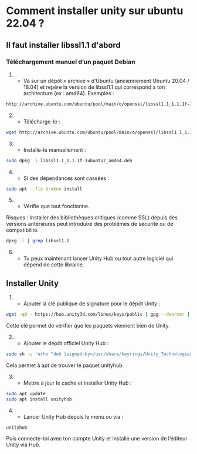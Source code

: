 # Comment installer unity sur ubuntu 22.04 ?

## Il faut installer libssl1.1 d'abord

### Téléchargement manuel d’un paquet Debian

1) - Va sur un dépôt « archive » d’Ubuntu (anciennement Ubuntu 20.04 / 18.04) et repère la version de libssl1.1 qui correspond à ton architecture (ex : amd64). Exemples :
```bash
http://archive.ubuntu.com/ubuntu/pool/main/o/openssl/libssl1.1_1.1.1f-1ubuntu2_amd64.deb
```

2) - Télécharge-le :
```bash
wget http://archive.ubuntu.com/ubuntu/pool/main/o/openssl/libssl1.1_1.1.1f-1ubuntu2_amd64.deb
```

3) - Installe-le manuellement :
```bash
sudo dpkg -i libssl1.1_1.1.1f-1ubuntu2_amd64.deb
```

4) - Si des dépendances sont cassées :
```bash
sudo apt --fix-broken install
```

5) - Vérifie que tout fonctionne.

Risques : Installer des bibliothèques critiques (comme SSL) depuis des versions antérieures peut introduire des problèmes de sécurité ou de compatibilité.
```bash
dpkg -l | grep libssl1.1
```

6) - Tu peux maintenant lancer Unity Hub ou tout autre logiciel qui dépend de cette librairie.

## Installer Unity

1) - Ajouter la clé publique de signature pour le dépôt Unity :
```bash
wget -qO - https://hub.unity3d.com/linux/keys/public | gpg --dearmor | sudo tee /usr/share/keyrings/Unity_Technologies_ApS.gpg > /dev/null
```

Cette clé permet de vérifier que les paquets viennent bien de Unity.

2) - Ajouter le dépôt officiel Unity Hub :
```bash
sudo sh -c 'echo "deb [signed-by=/usr/share/keyrings/Unity_Technologies_ApS.gpg] https://hub.unity3d.com/linux/repos/deb stable main" > /etc/apt/sources.list.d/unityhub.list'
```

Cela permet à apt de trouver le paquet unityhub.

3) - Mettre à jour le cache et installer Unity Hub :
```bash
sudo apt update
sudo apt install unityhub
```

4) - Lancer Unity Hub depuis le menu ou via :
```bash
unityhub
```

Puis connecte-toi avec ton compte Unity et installe une version de l’éditeur Unity via Hub.